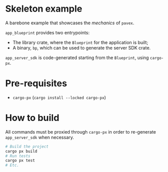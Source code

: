 # Skeleton example

A barebone example that showcases the _mechanics_ of `pavex`.  

`app_blueprint` provides two entrypoints:

- The library crate, where the `Blueprint` for the application is built;
- A binary, `bp`, which can be used to generate the server SDK crate.

`app_server_sdk` is code-generated starting from the `Blueprint`, using `cargo-px`.

# Pre-requisites

- `cargo-px` (`cargo install --locked cargo-px`)

# How to build

All commands must be proxied through `cargo-px` in order to re-generate `app_server_sdk` when necessary.  

```bash
# Build the project
cargo px build
# Run tests
cargo px test
# Etc.
```